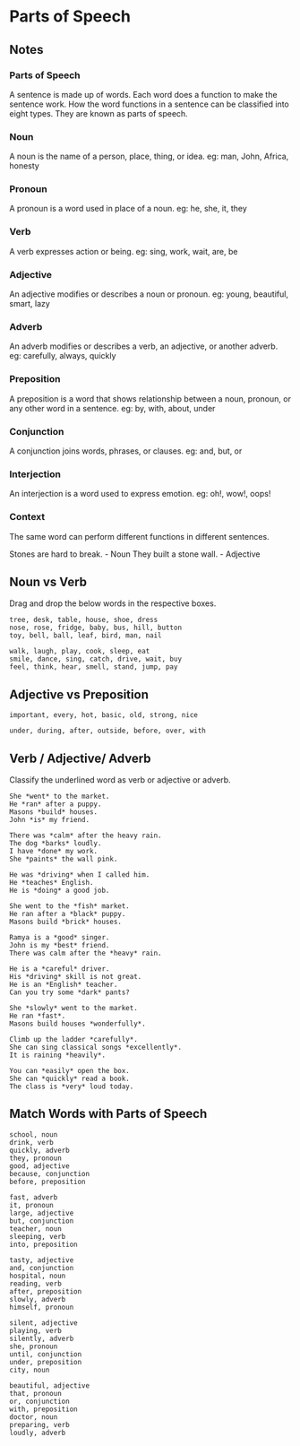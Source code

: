 # Parts of Speech

## Notes

### Parts of Speech

A sentence is made up of words. Each word does a function to make the sentence
work. How the word functions in a sentence can be classified into eight types.
They are known as parts of speech.

### Noun

A noun is the name of a person, place, thing, or idea. eg: man, John, Africa,
honesty

### Pronoun

A pronoun is a word used in place of a noun. eg: he, she, it, they

### Verb

A verb expresses action or being. eg: sing, work, wait, are, be

### Adjective

An adjective modifies or describes a noun or pronoun. eg: young, beautiful,
smart, lazy

### Adverb

An adverb modifies or describes a verb, an adjective, or another adverb. eg:
carefully, always, quickly

### Preposition

A preposition is a word that shows relationship between a noun, pronoun, or any
other word in a sentence. eg: by, with, about, under

### Conjunction

A conjunction joins words, phrases, or clauses. eg: and, but, or

### Interjection

An interjection is a word used to express emotion. eg: oh!, wow!, oops!

### Context

The same word can perform different functions in different sentences.

Stones are hard to break. - Noun They built a stone wall. - Adjective

## Noun vs Verb

Drag and drop the below words in the respective boxes.

```
tree, desk, table, house, shoe, dress
nose, rose, fridge, baby, bus, hill, button
toy, bell, ball, leaf, bird, man, nail
```

```
walk, laugh, play, cook, sleep, eat
smile, dance, sing, catch, drive, wait, buy
feel, think, hear, smell, stand, jump, pay
```

## Adjective vs Preposition

```
important, every, hot, basic, old, strong, nice
```

```
under, during, after, outside, before, over, with
```

## Verb / Adjective/ Adverb

Classify the underlined word as verb or adjective or adverb.

```
She *went* to the market.
He *ran* after a puppy.
Masons *build* houses.
John *is* my friend.

There was *calm* after the heavy rain.
The dog *barks* loudly.
I have *done* my work.
She *paints* the wall pink.

He was *driving* when I called him.
He *teaches* English.
He is *doing* a good job.
```

```
She went to the *fish* market.
He ran after a *black* puppy.
Masons build *brick* houses.

Ramya is a *good* singer.
John is my *best* friend.
There was calm after the *heavy* rain.

He is a *careful* driver.
His *driving* skill is not great.
He is an *English* teacher.
Can you try some *dark* pants?

```

```
She *slowly* went to the market.
He ran *fast*.
Masons build houses *wonderfully*.

Climb up the ladder *carefully*.
She can sing classical songs *excellently*.
It is raining *heavily*.

You can *easily* open the box.
She can *quickly* read a book.
The class is *very* loud today.
```

## Match Words with Parts of Speech

```
school, noun
drink, verb
quickly, adverb
they, pronoun
good, adjective
because, conjunction
before, preposition

fast, adverb
it, pronoun
large, adjective
but, conjunction
teacher, noun
sleeping, verb
into, preposition

tasty, adjective
and, conjunction
hospital, noun
reading, verb
after, preposition
slowly, adverb
himself, pronoun
```

```
silent, adjective
playing, verb
silently, adverb
she, pronoun
until, conjunction
under, preposition
city, noun

beautiful, adjective
that, pronoun
or, conjunction
with, preposition
doctor, noun
preparing, verb
loudly, adverb
```
